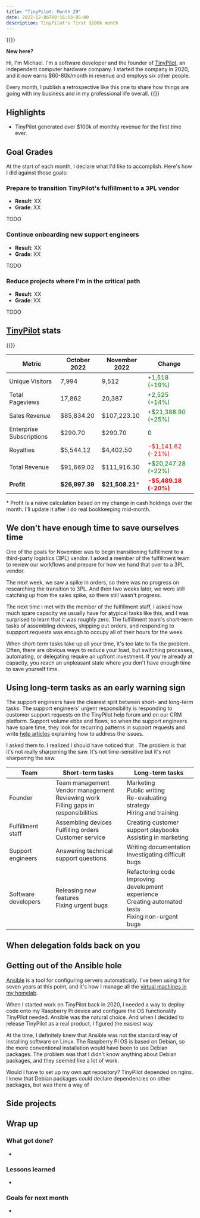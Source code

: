 ```yaml
---
title: "TinyPilot: Month 29"
date: 2022-12-06T09:16:53-05:00
description: TinyPilot's first $100k month
---
```


{{<notice type="info">}}

**New here?**

Hi, I'm Michael. I'm a software developer and the founder of [TinyPilot](https://tinypilotkvm.com), an independent computer hardware company. I started the company in 2020, and it now earns $60-80k/month in revenue and employs six other people.

Every month, I publish a retrospective like this one to share how things are going with my business and in my professional life overall.
{{</notice>}}

## Highlights

- TinyPilot generated over $100k of monthly revenue for the first time ever.

## Goal Grades

At the start of each month, I declare what I'd like to accomplish. Here's how I did against those goals:

### Prepare to transition TinyPilot's fulfillment to a 3PL vendor

- **Result**: XX
- **Grade**: XX

TODO

### Continue onboarding new support engineers

- **Result**: XX
- **Grade**: XX

TODO

### Reduce projects where I'm in the critical path

- **Result**: XX
- **Grade**: XX

TODO

## [TinyPilot](https://tinypilotkvm.com/?ref=mtlynch.io) stats

{{<revenue-graph project="tinypilot">}}

| Metric                   | October 2022   | November 2022    | Change                                         |
| ------------------------ | -------------- | ---------------- | ---------------------------------------------- |
| Unique Visitors          | 7,994          | 9,512            | <font color="green">+1,518 (+19%)</font>       |
| Total Pageviews          | 17,862         | 20,387           | <font color="green">+2,525 (+14%)</font>       |
| Sales Revenue            | $85,834.20     | $107,223.10      | <font color="green">+$21,388.90 (+25%)</font>  |
| Enterprise Subscriptions | $290.70        | $290.70          | 0                                              |
| Royalties                | $5,544.12      | $4,402.50        | <font color="red">-$1,141.62 (-21%)</font>     |
| Total Revenue            | $91,669.02     | $111,916.30      | <font color="green">+$20,247.28 (+22%)</font>  |
| **Profit**               | **$26,997.39** | **$21,508.21**\* | **<font color="red">-$5,489.18 (-20%)</font>** |

\* Profit is a naïve calculation based on my change in cash holdings over the month. I'll update it after I do real bookkeeping mid-month.

## We don't have enough time to save ourselves time

One of the goals for November was to begin transitioning fulfillment to a third-party logistics (3PL) vendor. I asked a member of the fulfillment team to review our workflows and prepare for how we hand that over to a 3PL vendor.

The next week, we saw a spike in orders, so there was no progress on researching the transition to 3PL. And then two weeks later, we were still catching up from the sales spike, so there still wasn't progress.

The next time I met with the member of the fulfillment staff, I asked how much spare capacity we usually have for atypical tasks like this, and I was surprised to learn that it was roughly zero. The fulfillment team's short-term tasks of assembling devices, shipping out orders, and responding to suppport requests was enough to occupy all of their hours for the week.

When short-term tasks take up all your time, it's too late to fix the problem. Often, there are obvious ways to reduce your load, but switching processes, automating, or delegating require an upfront investment. If you're already at capacity, you reach an unpleasant state where you don't have enough time to save yourself time.

## Using long-term tasks as an early warning sign

The support engineers have the clearest split between short- and long-term tasks. The support engineers' urgent responsibility is responding to customer support requests on the TinyPilot help forum and on our CRM platform. Support volume ebbs and flows, so when the support engineers have spare time, they look for recurring patterns in support requests and write [help articles](https://tinypilotkvm.com/faq) explaining how to address the issues.

I asked them to. I realized I should have noticed that . The problem is that it's not really sharpening the saw. It's not time-sensitive but it's not sharpening the saw.

| Team                | Short-term tasks                                                                           | Long-term tasks                                                                                            |
| ------------------- | ------------------------------------------------------------------------------------------ | ---------------------------------------------------------------------------------------------------------- |
| Founder             | Team management<br>Vendor management<br>Reviewing work<br>Filling gaps in responsibilities | Marketing<br>Public writing<br>Re-evaluating strategy<br>Hiring and training                               |
| Fulfillment staff   | Assembling devices<br>Fulfilling orders<br>Customer service                                | Creating customer support playbooks<br>Assisting in marketing                                              |
| Support engineers   | Answering technical support questions                                                      | Writing documentation<br>Investigating difficult bugs                                                      |
| Software developers | Releasing new features<br>Fixing urgent bugs                                               | Refactoring code<br>Improving development experience<br>Creating automated tests<br>Fixing non-urgent bugs |

## When delegation folds back on you

## Getting out of the Ansible hole

[Ansible](https://github.com/ansible/ansible) is a tool for configuring servers automatically. I've been using it for seven years at this point, and it's how I manage all the [virtual machines in my homelab](/building-a-vm-homelab/).

When I started work on TinyPilot back in 2020, I needed a way to deploy code onto my Raspberry Pi device and configure the OS functionality TinyPilot needed. Ansible was the natural choice. And when I decided to release TinyPilot as a real product, I figured the easiest way

At the time, I definitely knew that Ansible was not the standard way of installing software on Linux. The Raspberry Pi OS is based on Debian, so the more conventional installation would have been to use Debian packages. The problem was that I didn't know anything about Debian packages, and they seemed like a lot of work.

Would I have to set up my own apt repository? TinyPilot depended on nginx. I knew that Debian packages could declare dependencies on other packages, but was there a way of

## Side projects

## Wrap up

### What got done?

-

### Lessons learned

-

### Goals for next month

-
